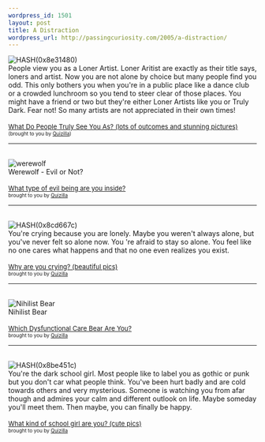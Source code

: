 ```yaml
--- 
wordpress_id: 1501
layout: post
title: A Distraction
wordpress_url: http://passingcuriosity.com/2005/a-distraction/
---
```

<img src="http://images.quizilla.com/S/SabrilDevereux/1122864998_ienAritist.jpg" border="0" alt="HASH(0x8e31480)"><br />People view you as a Loner Artist. Loner Aritist  are exactly as their title says, loners and artist. Now you are not alone by choice but many people find you odd. This only bothers you when you're in a public place like a dance club or a crowded lunchroom so you tend to steer clear of those places. You might have a friend or two but they're either Loner Artists like you or Truly Dark. Fear not! So many artists are not appreciated in their own times!<br /><br /><a href="http://quizilla.com/users/SabrilDevereux/quizzes/What%20Do%20People%20Truly%20See%20You%20As%3F%20(lots%20of%20outcomes%20and%20stunning%20pictures)/"> <font size="-1">What Do People Truly See You As? (lots of outcomes and stunning pictures)</font></a> <font size="-3">(brought to you by <a href="http://quizilla.com">Quizilla</a>)</font><br /><hr/><br /><img src="http://images.quizilla.com/L/LadyTigerEyes/1123796332_ilwerewolf.gif" border="0" alt="werewolf"><br />Werewolf - Evil or Not?<br /><br /><a href="http://quizilla.com/users/LadyTigerEyes/quizzes/What%20type%20of%20evil%20being%20are%20you%20inside%3F/"> <font size="-1">What type of evil being are you inside?</font></a><br /> <font size="-3">brought to you by <a href="http://quizilla.com">Quizilla</a></font><br /><hr/><br /><img src="http://images.quizilla.com/M/Medalladark/1124402252_ureslonely.jpg" border="0" alt="HASH(0x8cd667c)"><br />You're crying because you are lonely. Maybe you weren't always alone, but you've never felt so alone now. You 're afraid to stay so alone. You feel like no one cares what happens and that no one even realizes you exist. <br /><br /><a href="http://quizilla.com/users/Medalladark/quizzes/Why%20are%20you%20crying%3F%20(beautiful%20%20pics)/"> <font size="-1">Why are you crying? (beautiful  pics)</font></a><br /> <font size="-3">brought to you by <a href="http://quizilla.com">Quizilla</a></font><br /><hr/><br /><img src="http://images.quizilla.com/L/londonbelow/1038911195_hilistbear.jpg" border="0" alt="Nihilist Bear"><br />Nihilist Bear<br /><br /><a href="http://quizilla.com/users/londonbelow/quizzes/Which%20Dysfunctional%20Care%20Bear%20Are%20You%3F/"> <font size="-1">Which Dysfunctional Care Bear Are You?</font></a><br /> <font size="-3">brought to you by <a href="http://quizilla.com">Quizilla</a></font><br /><hr/><br /><img src="http://images.quizilla.com/M/Medalladark/1124230359_esgothgirl.jpg" border="0" alt="HASH(0x8be451c)"><br />You're the dark school girl. Most people like to label you as gothic or punk but you don't car what people think. You've been hurt badly and are cold towards others and very mysterious. Someone is watching you from afar though and admires your calm and different outlook on life. Maybe someday you'll meet them. Then maybe, you can finally be happy.<br /><br /><a href="http://quizilla.com/users/Medalladark/quizzes/What%20kind%20of%20school%20girl%20are%20you%3F%20(cute%20pics)/"> <font size="-1">What kind of school girl are you? (cute pics)</font></a><br /> <font size="-3">brought to you by <a href="http://quizilla.com">Quizilla</a></font>
